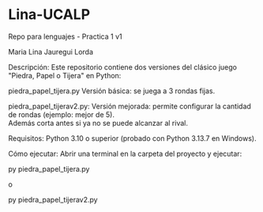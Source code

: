 # Lina-UCALP
Repo para lenguajes - Practica 1 v1

Maria Lina Jauregui Lorda

Descripción:
Este repositorio contiene dos versiones del clásico juego "Piedra, Papel o Tijera" en Python:

piedra_papel_tijera.py
  Versión básica: se juega a 3 rondas fijas.  

piedra_papel_tijerav2.py:
  Versión mejorada: permite configurar la cantidad de rondas (ejemplo: mejor de 5).  
  Además corta antes si ya no se puede alcanzar al rival.  

Requisitos:
  Python 3.10 o superior (probado con Python 3.13.7 en Windows).  

Cómo ejecutar:
Abrir una terminal en la carpeta del proyecto y ejecutar:

py piedra_papel_tijera.py

o

py piedra_papel_tijerav2.py
